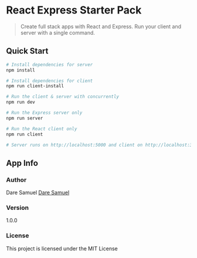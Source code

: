 # React Express Starter Pack

> Create full stack apps with React and Express. Run your client and server with a single command. 



## Quick Start

``` bash
# Install dependencies for server
npm install

# Install dependencies for client
npm run client-install

# Run the client & server with concurrently
npm run dev

# Run the Express server only
npm run server

# Run the React client only
npm run client

# Server runs on http://localhost:5000 and client on http://localhost:3000
```

## App Info

### Author

Dare Samuel
[Dare Samuel](http://www.github.com/daresam)

### Version

1.0.0

### License

This project is licensed under the MIT License